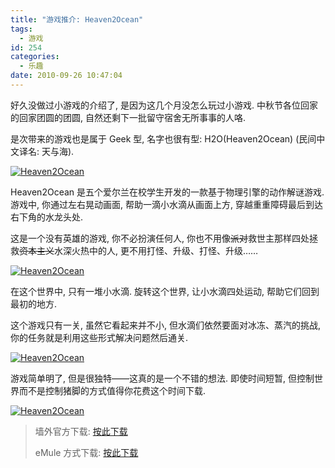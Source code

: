 ```yaml
---
title: "游戏推介: Heaven2Ocean"
tags:
  - 游戏
id: 254
categories:
  - 乐趣
date: 2010-09-26 10:47:04
---
```


好久没做过小游戏的介绍了, 是因为这几个月没怎么玩过小游戏. 中秋节各位回家的回家团圆的团圆, 自然还剩下一批留守宿舍无所事事的人咯.

是次带来的游戏也是属于 Geek 型, 名字也很有型: H2O(Heaven2Ocean) (民间中文译名: 天与海).

[![Heaven2Ocean](http://img.beamnote.com/2010/heaven2ocean.jpg)](http://img.beamnote.com/2010/heaven2ocean.jpg)<!-- more -->

Heaven2Ocean 是五个爱尔兰在校学生开发的一款基于物理引擎的动作解谜游戏. 游戏中, 你通过左右晃动画面, 帮助一滴小水滴从画面上方, 穿越重重障碍最后到达右下角的水龙头处.

这是一个没有英雄的游戏, 你不必扮演任何人, 你也不用像<del datetime="2010-09-26T02:19:44+00:00">派对</del>救世主那样四处拯救<del datetime="2010-09-26T02:19:44+00:00">资本主义</del>水深火热中的人, 更不用打怪、升级、打怪、升级……

[![Heaven2Ocean](http://img.beamnote.com/2010/heaven2ocean1.jpg)](http://img.beamnote.com/2010/heaven2ocean1.jpg)

在这个世界中, 只有一堆小水滴. 旋转这个世界, 让小水滴四处运动, 帮助它们回到最初的地方.

这个游戏只有一关, 虽然它看起来并不小, 但水滴们依然要面对冰冻、蒸汽的挑战, 你的任务就是利用这些形式解决问题然后通关.

[![Heaven2Ocean](http://img.beamnote.com/2010/heaven2ocean2.jpg)](http://img.beamnote.com/2010/heaven2ocean2.jpg)

游戏简单明了, 但是很独特——这真的是一个不错的想法. 即使时间短暂, 但控制世界而不是控制猪脚的方式值得你花费这个时间下载.

[![Heaven2Ocean](http://img.beamnote.com/2010/heaven2ocean3.jpg)](http://img.beamnote.com/2010/heaven2ocean3.jpg)
> 墙外官方下载: [按此下载](http://www.acid-play.com/file/h2o.zip)
>
>
> eMule 方式下载: [按此下载](ed2k://|file|%5B%E5%A4%A9%E4%B8%8E%E6%B5%B7%5D.H2O.Heaven2Ocean.full.rip.rar|49365786|7a0300c6ad5960c496929509bd1fb9d3|h=dagcuhol2vypscb2f25soxfm5btu3jdy|/)
